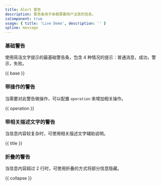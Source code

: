 ```yaml
---
title: Alert 警告
description: 警告条用于承载需要用户注意的信息。
isComponent: true
usage: { title: 'Live Demo', description: '' }
spline: message
---
```


### 基础警告

使用简洁文字提示的最基础警告条，包含 4 种情况的提示：普通消息，成功，警示，失败。

{{ base }}

### 带操作的警告

当需要对此警告做操作，可以配置 `operation` 来增加相关操作。

{{ operation }}

### 带相关描述文字的警告

当信息内容较复杂时，可使用相关描述文字辅助说明。

{{ title }}

### 折叠的警告

当信息内容超过 2 行时，可使用折叠的方式将部分信息隐藏。

{{ collapse }}

